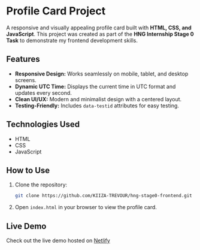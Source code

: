 # Profile Card Project

A responsive and visually appealing profile card built with **HTML, CSS, and JavaScript**. This project was created as part of the **HNG Internship Stage 0 Task** to demonstrate my frontend development skills.

## Features

- **Responsive Design:** Works seamlessly on mobile, tablet, and desktop screens.
- **Dynamic UTC Time:** Displays the current time in UTC format and updates every second.
- **Clean UI/UX:** Modern and minimalist design with a centered layout.
- **Testing-Friendly:** Includes `data-testid` attributes for easy testing.

## Technologies Used

- HTML
- CSS
- JavaScript

## How to Use

1. Clone the repository:
   ```bash
   git clone https://github.com/KIIZA-TREVOUR/hng-stage0-frontend.git
   ```
2. Open `index.html` in your browser to view the profile card.

## Live Demo

Check out the live demo hosted on [Netlify](https://trevourprofile.netlify.app/)
